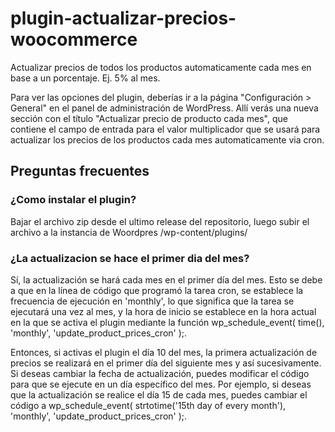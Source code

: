 # plugin-actualizar-precios-woocommerce
Actualizar precios de todos los productos automaticamente cada mes en base a un porcentaje. Ej. 5% al mes.

Para ver las opciones del plugin, deberías ir a la página "Configuración > General" en el panel de administración de WordPress. Allí verás una nueva sección con el título "Actualizar precio de producto cada mes", que contiene el campo de entrada para el valor multiplicador que se usará para actualizar los precios de los productos cada mes automaticamente via cron.

## Preguntas frecuentes

### ¿Como instalar el plugin?
Bajar el archivo zip desde el ultimo release del repositorio, luego subir el archivo a la instancia de Woordpres /wp-content/plugins/

### ¿La actualizacion se hace el primer dia del mes?
Sí, la actualización se hará cada mes en el primer día del mes. Esto se debe a que en la línea de código que programó la tarea cron, se establece la frecuencia de ejecución en 'monthly', lo que significa que la tarea se ejecutará una vez al mes, y la hora de inicio se establece en la hora actual en la que se activa el plugin mediante la función wp_schedule_event( time(), 'monthly', 'update_product_prices_cron' );.

Entonces, si activas el plugin el día 10 del mes, la primera actualización de precios se realizará en el primer día del siguiente mes y así sucesivamente. Si deseas cambiar la fecha de actualización, puedes modificar el código para que se ejecute en un día específico del mes. Por ejemplo, si deseas que la actualización se realice el día 15 de cada mes, puedes cambiar el código a wp_schedule_event( strtotime('15th day of every month'), 'monthly', 'update_product_prices_cron' );.
